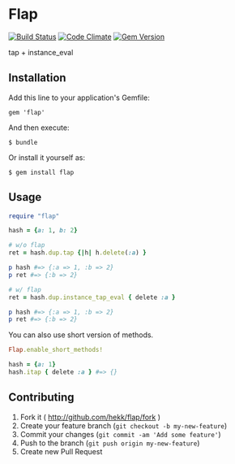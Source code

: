 # Flap

[![Build Status](https://travis-ci.org/hekk/flap.png?branch=master)](https://travis-ci.org/hekk/flap)
[![Code Climate](https://codeclimate.com/github/hekk/flap.png)](https://codeclimate.com/github/hekk/flap)
[![Gem Version](https://badge.fury.io/rb/flap.png)](http://badge.fury.io/rb/flap)

tap + instance_eval

## Installation

Add this line to your application's Gemfile:

    gem 'flap'

And then execute:

    $ bundle

Or install it yourself as:

    $ gem install flap

## Usage

```ruby
require "flap"

hash = {a: 1, b: 2}

# w/o flap
ret = hash.dup.tap {|h| h.delete(:a) }

p hash #=> {:a => 1, :b => 2}
p ret #=> {:b => 2}

# w/ flap
ret = hash.dup.instance_tap_eval { delete :a }

p hash #=> {:a => 1, :b => 2}
p ret #=> {:b => 2}
```

You can also use short version of methods.

```ruby
Flap.enable_short_methods!

hash = {a: 1}
hash.itap { delete :a } #=> {}
```

## Contributing

1. Fork it ( http://github.com/hekk/flap/fork )
2. Create your feature branch (`git checkout -b my-new-feature`)
3. Commit your changes (`git commit -am 'Add some feature'`)
4. Push to the branch (`git push origin my-new-feature`)
5. Create new Pull Request
